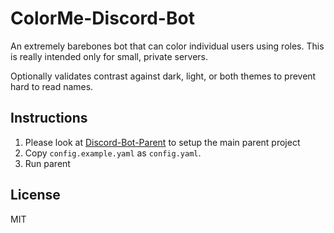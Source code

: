 # ColorMe-Discord-Bot

An extremely barebones bot that can color individual users using roles. This is really intended only for small, private servers.

Optionally validates contrast against dark, light, or both themes to prevent hard to read names.

## Instructions

1. Please look at [Discord-Bot-Parent](https://github.com/elliot-gh/Discord-Bot-Parent) to setup the main parent project
2. Copy `config.example.yaml` as `config.yaml`.
3. Run parent

## License

MIT
